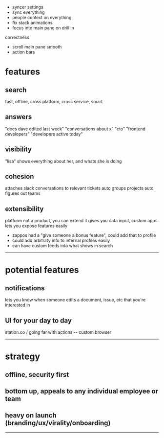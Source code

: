 - syncer settings
- sync everything
- people context on everything
- fix stack animations
- focus into main pane on drill in

correctness
- scroll main pane smooth
- action bars

# features

## search
fast, offline, cross platform, cross service, smart

## answers
"docs dave edited last week"
"conversations about x"
"cto"
"frontend developers"
"developers active today"

## visibility
"lisa" shows everything about her, and whats she is doing

## cohesion
attaches slack conversations to relevant tickets
auto groups projects
auto figures out teams

## extensibility
platform not a product, you can extend it
gives you data input, custom apps
lets you expose features easily
  - zappos had a "give someone a bonus feature", could add that to profile
  - could add arbitraty info to internal profiles easily
  - can have custom feeds into what shows in search

---

# potential features

## notifications
lets you know when someone edits a document, issue, etc that you're interested in

## UI for your day to day
station.co / going far with actions -- custom browser

---

# strategy

## offline, security first

## bottom up, appeals to any individual employee or team

## heavy on launch (branding/ux/virality/onboarding)

---
